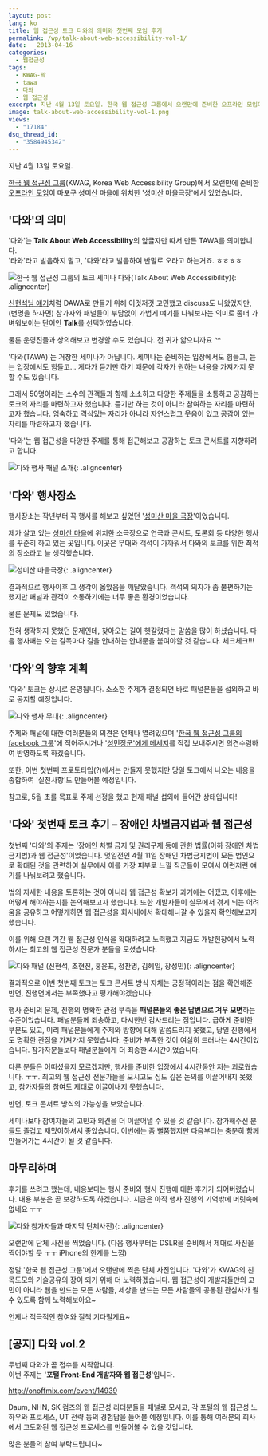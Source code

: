 ```yaml
---
layout: post
lang: ko
title: 웹 접근성 토크 다와의 의미와 첫번째 모임 후기
permalink: /wp/talk-about-web-accessibility-vol-1/
date:   2013-04-16
categories:
  - 웹접근성
tags:
  - KWAG-콱
  - tawa
  - 다와
  - 웹 접근성
excerpt: 지난 4월 13일 토요일. 한국 웹 접근성 그룹에서 오랜만에 준비한 오프라인 모임이 마포구 성미산 마을에 위치한 ‘성미산마을극장’에서 있었습니다.‘다와’의 의미‘다와’는 Talk About Web Accessibility의 앞글자만 따서 만든 TAWA를 의미합니다. ‘타와’라고 발음하지 말고, ‘다와’라고 발음하여 반말로 오라고 하는거죠. ㅎㅎㅎㅎ 신현석님 말씀처럼 DAWA로 만들기 위해 이것저것 고민했고 discuss도 나왔었지만, (변명을 하자면) 참가자와 패널들이 부담없이 가볍게 얘기를 나눠보자는 의미로 좀더 가벼워보이는 단어인 talk를 선택하였습니다. 물론 운영진들과 상의해보고 변경할 수도 있습니다. 전 귀가 얇으니까요 ^^‘다와’는 거창한 세미나 [...]
image: talk-about-web-accessibility-vol-1.png
views:
  - "17184"
dsq_thread_id:
  - "3584945342"
---
```


지난 4월 13일 토요일.
  
[한국 웹 접근성 그룹](//www.facebook.com/groups/kwag.net/)(KWAG, Korea Web Accessibility Group)에서 오랜만에 준비한 [오프라인 모임](//onoffmix.com/event/14172)이 마포구 성미산 마을에 위치한 '성미산 마을극장'에서 있었습니다.

## '다와'의 의미

'다와'는 **Talk About Web Accessibility**의 앞글자만 따서 만든 TAWA를 의미합니다.  
'타와'라고 발음하지 말고, '다와'라고 발음하여 반말로 오라고 하는거죠. ㅎㅎㅎㅎ

![한국 웹 접근성 그룹의 토크 세미나 다와(Talk About Web Accessibility)](/assets/img/2013/20130416_1.png){: .aligncenter}

[신현석님 얘기](//hyeonseok.com/soojung/event/2013/04/16/735.html)처럼 DAWA로 만들기 위해 이것저것 고민했고 discuss도 나왔었지만, (변명을 하자면) 참가자와 패널들이 부담없이 가볍게 얘기를 나눠보자는 의미로 좀더 가벼워보이는 단어인 **Talk**를 선택하였습니다.

물론 운영진들과 상의해보고 변경할 수도 있습니다. 전 귀가 얇으니까요 ^^

'다와(TAWA)'는 거창한 세미나가 아닙니다. 세미나는 준비하는 입장에서도 힘들고, 듣는 입장에서도 힘들고&#8230; 게다가 듣기만 하기 때문에 각자가 원하는 내용을 가져가지 못할 수도 있습니다.

그래서 50명이라는 소수의 관객들과 함께 소소하고 다양한 주제들을 소통하고 공감하는 토크의 자리를 마련하고자 했습니다. 듣기만 하는 것이 아니라 참여하는 자리를 마련하고자 했습니다. 엄숙하고 격식있는 자리가 아니라 자연스럽고 웃음이 있고 공감이 있는 자리를 마련하고자 했습니다.

'다와'는 웹 접근성을 다양한 주제를 통해 접근해보고 공감하는 토크 콘서트를 지향하려고 합니다.

![다와 행사 패널 소개](/assets/img/2013/20130416_6.png){: .aligncenter}

## '다와' 행사장소

행사장소는 작년부터 꼭 행사를 해보고 싶었던 '[성미산 마을 극장](//cafe.naver.com/sungmisantheater)'이었습니다.

제가 살고 있는 [성미산 마을](//navercast.naver.com/contents.nhn?rid=11&contents_id=2533)에 위치한 소극장으로 연극과 콘서트, 토론회 등 다양한 행사를 꾸준히 하고 있는 곳입니다. 이곳은 무대와 객석이 가까워서 다와의 토크를 위한 최적의 장소라고 늘 생각했습니다.

![성미산 마을극장](/assets/img/2013/20130416_4.png){: .aligncenter}
  
결과적으로 행사이후 그 생각이 옳았음을 깨달았습니다. 객석의 의자가 좀 불편하기는 했지만 패널과 관객이 소통하기에는 너무 좋은 환경이었습니다.

물론 문제도 있었습니다.

전혀 생각하지 못했던 문제인데, 찾아오는 길이 헷갈렸다는 말씀을 많이 하셨습니다. 다음 행사때는 오는 길목마다 길을 안내하는 안내문을 붙여야할 것 같습니다. 체크체크!!!

## '다와'의 향후 계획

'다와' 토크는 상시로 운영됩니다. 소소한 주제가 결정되면 바로 패널분들을 섭외하고 바로 공지할 예정입니다.

![다와 행사 무대](/assets/img/2013/20130416_3.png){: .aligncenter}
  
주제와 패널에 대한 여러분들의 의견은 언제나 열려있으며 '[한국 웹 접근성 그룹의 facebook 그룹](//www.facebook.com/groups/kwag.net/)'에 적어주시거나 '[성민장군'에게 메세지](//www.facebook.com/jangkunblog)를 직접 보내주시면 의견수렴하여 반영하도록 하겠습니다.

또한, 이번 첫번째 프로토타입(?)에서는 만들지 못했지만 당일 토크에서 나오는 내용을 종합하여 '실천사항'도 만들어볼 예정입니다.

참고로, 5월 초를 목표로 주제 선정을 했고 현재 패널 섭외에 들어간 상태입니다! 

## '다와' 첫번째 토크 후기 &#8211; 장애인 차별금지법과 웹 접근성

첫번째 '다와'의 주제는 '장애인 차별 금지 및 권리구제 등에 관한 법률(이하 장애인 차법금지법)과 웹 접근성'이었습니다. 몇일전인 4월 11일 장애인 차법금지법이 모든 법인으로 확대된 것을 관련하여 실무에서 이를 가장 피부로 느낄 직군들이 모여서 이런저런 얘기를 나눠보려고 했습니다.

법의 자세한 내용을 토론하는 것이 아니라 웹 접근성 확보가 과거에는 어땠고, 이후에는 어떻게 해야하는지를 논의해보고자 했습니다. 또한 개발자들이 실무에서 겪게 되는 어려움을 공유하고 어떻게하면 웹 접근성을 회사내에서 확대해나갈 수 있을지 확인해보고자 했습니다.

이를 위해 오랜 기간 웹 접근성 인식을 확대하려고 노력했고 지금도 개발현장에서 노력하시는 최고의 웹 접근성 전문가 분들을 모셨습니다.

![다와 패널 (신현석, 조현진, 홍윤표, 정찬명, 김혜일, 장성민)](/assets/img/2013/20130416_7.png){: .aligncenter}
  
결과적으로 이번 첫번째 토크는 토크 콘서트 방식 자체는 긍정적이라는 점을 확인해준 반면, 진행면에서는 부족했다고 평가해야겠습니다.

행사 준비의 문제, 진행의 명확한 관점 부족을 **패널분들의 좋은 답변으로 겨우 모면**하는 수준이었습니다. 패널분들께 죄송하고, 다시한번 감사드리는 점입니다. 급하게 준비한 부분도 있고, 미리 패널분들에게 주제와 방향에 대해 말씀드리지 못했고, 당일 진행에서도 명확한 관점을 가져가지 못했습니다. 준비가 부족한 것이 여실히 드러나는 4시간이었습니다. 참가자분들보다 패널분들에게 더 죄송한 4시간이었습니다.

다른 분들은 어떠셨을지 모르겠지만, 행사를 준비한 입장에서 4시간동안 저는 괴로웠습니다. ㅜㅜ. 최고의 웹 접근성 전문가들을 모시고도 심도 깊은 논의를 이끌어내지 못했고, 참가자들의 참여도 제대로 이끌어내지 못했습니다.

반면, 토크 콘서트 방식의 가능성을 보았습니다.

세미나보다 참여자들의 고민과 의견을 더 이끌어낼 수 있을 것 같습니다. 참가해주신 분들도 즐겁고 재밌어하셔서 좋았습니다. 이번에는 좀 뻘쭘했지만 다음부터는 충분히 함께 만들어가는 4시간이 될 것 같습니다.

## 마무리하며

후기를 쓰려고 했는데, 내용보다는 행사 준비와 행사 진행에 대한 후기가 되어버렸습니다. 내용 부분은 곧 보강하도록 하겠습니다. 지금은 아직 행사 진행의 기억밖에 머릿속에 없네요 ㅜㅜ

![다와 참가자들과 마지막 단체사진)](/assets/img/2013/20130416_5.png){: .aligncenter}
  
오랜만에 단체 사진을 찍었습니다. (다음 행사부터는 DSLR을 준비해서 제대로 사진을 찍어야할 듯 ㅜㅜ iPhone의 한계를 느낌)

정말 '한국 웹 접근성 그룹'에서 오랜만에 찍은 단체 사진입니다. '다와'가 KWAG의 친목도모와 기술공유의 장이 되기 위해 더 노력하겠습니다. 웹 접근성이 개발자들만의 고민이 아니라 웹을 만드는 모든 사람들, 세상을 만드는 모든 사람들의 공통된 관심사가 될 수 있도록 함께 노력해보아요~

언제나 적극적인 참여와 질책 기다릴게요~


## [공지] 다와 vol.2

두번째 다와가 곧 접수를 시작합니다.  
이번 주제는 '**포털 Front-End 개발자와 웹 접근성**'입니다.

<http://onoffmix.com/event/14939>

Daum, NHN, SK 컴즈의 웹 접근성 리더분들을 패널로 모시고, 각 포털의 웹 접근성 노하우와 프로세스, UT 전략 등의 경험담을 들어볼 예정입니다. 이를 통해 여러분의 회사에서 고도화된 웹 접근성 프로세스를 만들어볼 수 있을 것입니다.
  
많은 분들의 참여 부탁드립니다~